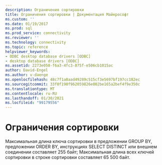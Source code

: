 ```yaml
---
description: Ограничения сортировки
title: Ограничения сортировки | Документация Майкрософт
ms.custom: ''
ms.date: 01/19/2017
ms.prod: sql
ms.prod_service: connectivity
ms.reviewer: ''
ms.technology: connectivity
ms.topic: reference
helpviewer_keywords:
- ODBC desktop database drivers [ODBC]
- desktop database drivers [ODBC]
ms.assetid: 2273e058-f6a3-4fc3-875f-e506cb1015ac
author: David-Engel
ms.author: v-daenge
ms.openlocfilehash: 48c7f1a8aad49289c515cf3e5697bf197cc182ec
ms.sourcegitcommit: 33f0f190f962059826e002be165a2bef4f9e350c
ms.translationtype: MT
ms.contentlocale: ru-RU
ms.lasthandoff: 01/30/2021
ms.locfileid: "99179556"
---
```

# <a name="sorting-limitations"></a>Ограничения сортировки
Максимальная длина ключа сортировки в предложении GROUP BY, предложении ORDER BY, инструкциях SELECT DISTINCT или внешнем соединении составляет 255 байт; Максимальная длина всех ключей сортировки в строке сортировки составляет 65 500 байт.
